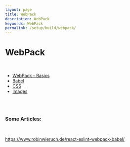 ```yaml
---
layout: page
title: WebPack
description: WebPack
keywords: WebPack
permalink: /setup/build/webpack/
---
```


# WebPack

<br/>

<ul>
    <li><a href="/setup/build/webpack/basics/">WebPack - Basics</a></li>
    <li><a href="/setup/build/webpack/babel/">Babel</a></li>
    <li><a href="/setup/build/webpack/css/">CSS</a></li>
    <li><a href="/setup/build/webpack/images/">Images</a></li>
</ul>

<br/>
<br/>

### Some Articles:

<br/>

https://www.robinwieruch.de/react-eslint-webpack-babel/

<!-- <br/>


### Minimize js file by webpack



<br/>

    $ npm init -f

    $ npm i -g webpack

or

    $ npm install --save-dev webpack
    $ npm install uglifyjs-webpack-plugin --save-dev

    $ touch webpack.config.js

<br/>

    $ vi webpack.config.js

    var webpack = require('webpack');

    const path = require('path');

    module.exports = {

        entry: './src/SmartExport.js',
        output: {
            path: path.resolve(__dirname, 'dist'),
            filename: 'SmartExport.min.js'
        },
        plugins: [
            new webpack.optimize.UglifyJsPlugin({
                compress: { warnings: false }
            })
        ]
    };

<br/>

    // if webpack installed globally
    $ webpack

    // if webpack installed as module
    $  ./node_modules/setup/build/webpack/bin/webpack.js

<br/>

    $ npm install qlik-sense-webpack-plugin --save-dev
    $ npm install zip-webpack-plugin --save-dev -->
